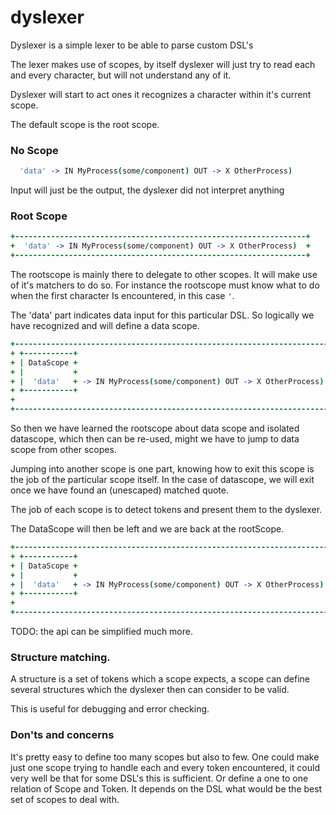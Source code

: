 dyslexer
========

Dyslexer is a simple lexer to be able to parse custom DSL's

The lexer makes use of scopes, by itself dyslexer will just try to read each and every character, but will not understand any of it.

Dyslexer will start to act ones it recognizes a character within it's current scope.

The default scope is the root scope.

### No Scope

```coffeescript
  'data' -> IN MyProcess(some/component) OUT -> X OtherProcess)
```

Input will just be the output, the dyslexer did not interpret anything


### Root Scope

```coffeescript
+-----------------------------------------------------------------+
+  'data' -> IN MyProcess(some/component) OUT -> X OtherProcess)  +
+-----------------------------------------------------------------+
```

The rootscope is mainly there to delegate to other scopes.
It will make use of it's matchers to do so.
For instance the rootscope must know what to do when the first character
Is encountered, in this case `'`.

The 'data' part indicates data input for this particular DSL. So logically
we have recognized and will define a data scope.

```coffeescript
+----------------------------------------------------------------------+
+ +-----------+                                                        +
+ | DataScope +                                                        +
+ |           +                                                        +
+ |  'data'   + -> IN MyProcess(some/component) OUT -> X OtherProcess) +
+ +-----------+                                                        +
+                                                                      +
+----------------------------------------------------------------------+
```

So then we have learned the rootscope about data scope and isolated datascope,
which then can be re-used, might we have to jump to data scope from other scopes.

Jumping into another scope is one part, knowing how to exit this scope is the job of the particular scope itself.
In the case of datascope, we will exit once we have found an (unescaped) matched quote.

The job of each scope is to detect tokens and present them to the dyslexer.

The DataScope will then be left and we are back at the rootScope.

```coffeescript
+----------------------------------------------------------------------+
+ +-----------+                                                        +
+ | DataScope +                                                        +
+ |           +                                                        +
+ |  'data'   + -> IN MyProcess(some/component) OUT -> X OtherProcess) +
+ +-----------+                                                        +
+                                                                      +
+----------------------------------------------------------------------+
```

TODO: the api can be simplified much more.

### Structure matching.

A structure is a set of tokens which a scope expects, a scope can define several structures
which the dyslexer then can consider to be valid.

This is useful for debugging and error checking.

### Don'ts and concerns
It's pretty easy to define too many scopes but also to few. One could make just one scope
trying to handle each and every token encountered, it could very well be that for some DSL's this is sufficient.
Or define a one to one relation of Scope and Token. It depends on the DSL what would be the best set of scopes
to deal with.
